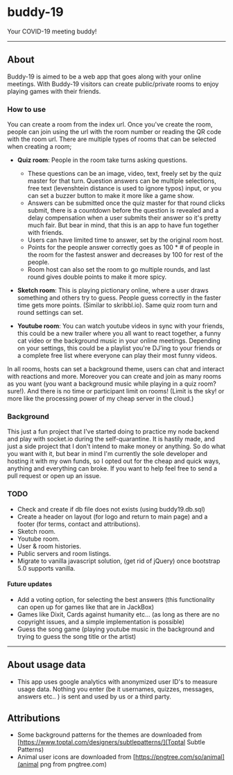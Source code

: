 # buddy-19

Your COVID-19 meeting buddy!

---

## About

Buddy-19 is aimed to be a web app that goes along with your online meetings. With Buddy-19 visitors can create public/private rooms to enjoy playing games with their friends.

### How to use

You can create a room from the index url. Once you've create the room, people can join using the url with the room number or reading the QR code with the room url. There are multiple types of rooms that can be selected when creating a room;

- **Quiz room**: People in the room take turns asking questions.

  - These questions can be an image, video, text, freely set by the quiz master for that turn. Question answers can be multiple selections, free text (levenshtein distance is used to ignore typos) input, or you can set a buzzer button to make it more like a game show.
  - Answers can be submitted once the quiz master for that round clicks submit, there is a countdown before the question is revealed and a delay compensation when a user submits their answer so it's pretty much fair. But bear in mind, that this is an app to have fun together with friends.
  - Users can have limited time to answer, set by the original room host.
  - Points for the people answer correctly goes as 100 \* # of people in the room for the fastest answer and decreases by 100 for rest of the people.
  - Room host can also set the room to go multiple rounds, and last round gives double points to make it more spicy.

- **Sketch room**: This is playing pictionary online, where a user draws something and others try to guess. People guess correctly in the faster time gets more points. (Similar to skribbl.io). Same quiz room turn and round settings can set.

- **Youtube room**: You can watch youtube videos in sync with your friends, this could be a new trailer where you all want to react together, a funny cat video or the background music in your online meetings. Depending on your settings, this could be a playlist you're DJ'ing to your friends or a complete free list where everyone can play their most funny videos.

In all rooms, hosts can set a background theme, users can chat and interact with reactions and more. Moreover you can create and join as many rooms as you want (you want a background music while playing in a quiz room? sure!). And there is no time or participant limit on rooms! (Limit is the sky! or more like the processing power of my cheap server in the cloud.)

### Background

This just a fun project that I've started doing to practice my node backend and play with socket.io during the self-quarantine. It is hastily made, and just a side project that I don't intend to make money or anything. So do what you want with it, but bear in mind I'm currently the sole developer and hosting it with my own funds, so I opted out for the cheap and quick ways, anything and everything can broke. If you want to help feel free to send a pull request or open up an issue.

### TODO

- Check and create if db file does not exists (using buddy19.db.sql)
- Create a header on layout (for logo and return to main page) and a footer (for terms, contact and attributions).
- Sketch room.
- Youtube room.
- User & room histories.
- Public servers and room listings.
- Migrate to vanilla javascript solution, (get rid of jQuery) once bootstrap 5.0 supports vanilla.

#### Future updates

- Add a voting option, for selecting the best answers (this functionality can open up for games like that are in JackBox)
- Games like Dixit, Cards against humanity etc... (as long as there are no copyright issues, and a simple implementation is possible)
- Guess the song game (playing youtube music in the background and trying to guess the song title or the artist)

---

## About usage data

- This app uses google analytics with anonymized user ID's to measure usage data. Nothing you enter (be it usernames, quizzes, messages, answers etc.. ) is sent and used by us or a third party.

## Attributions

- Some background patterns for the themes are downloaded from [https://www.toptal.com/designers/subtlepatterns/](Toptal Subtle Patterns)
- Animal user icons are downloaded from [https://pngtree.com/so/animal](animal png from pngtree.com)
